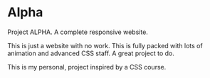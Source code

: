 # Alpha
Project ALPHA. A complete responsive website. 

This is just a website with no work. This is fully packed with lots of animation and advanced CSS staff. A great project to do.  

This is my personal, project inspired by a CSS course. 
